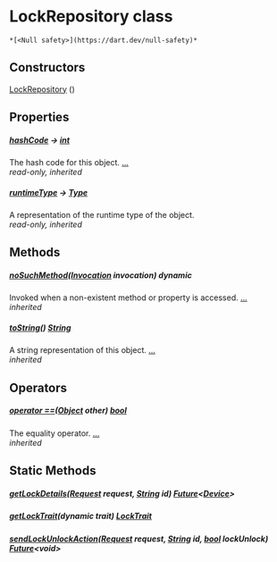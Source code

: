 


# LockRepository class






    *[<Null safety>](https://dart.dev/null-safety)*






## Constructors

[LockRepository](../yonomi-sdk/LockRepository/LockRepository.md) ()

    


## Properties

##### [hashCode](https://api.flutter.dev/flutter/dart-core/Object/hashCode.html) &#8594; [int](https://api.flutter.dev/flutter/dart-core/int-class.html)



The hash code for this object. [...](https://api.flutter.dev/flutter/dart-core/Object/hashCode.html)  
_read-only, inherited_



##### [runtimeType](https://api.flutter.dev/flutter/dart-core/Object/runtimeType.html) &#8594; [Type](https://api.flutter.dev/flutter/dart-core/Type-class.html)



A representation of the runtime type of the object.   
_read-only, inherited_




## Methods

##### [noSuchMethod](https://api.flutter.dev/flutter/dart-core/Object/noSuchMethod.html)([Invocation](https://api.flutter.dev/flutter/dart-core/Invocation-class.html) invocation) dynamic



Invoked when a non-existent method or property is accessed. [...](https://api.flutter.dev/flutter/dart-core/Object/noSuchMethod.html)  
_inherited_



##### [toString](https://api.flutter.dev/flutter/dart-core/Object/toString.html)() [String](https://api.flutter.dev/flutter/dart-core/String-class.html)



A string representation of this object. [...](https://api.flutter.dev/flutter/dart-core/Object/toString.html)  
_inherited_




## Operators

##### [operator ==](https://api.flutter.dev/flutter/dart-core/Object/operator_equals.html)([Object](https://api.flutter.dev/flutter/dart-core/Object-class.html) other) [bool](https://api.flutter.dev/flutter/dart-core/bool-class.html)



The equality operator. [...](https://api.flutter.dev/flutter/dart-core/Object/operator_equals.html)  
_inherited_





## Static Methods

##### [getLockDetails](../yonomi-sdk/LockRepository/getLockDetails.md)([Request](../yonomi-sdk/Request-class.md) request, [String](https://api.flutter.dev/flutter/dart-core/String-class.html) id) [Future](https://api.flutter.dev/flutter/dart-async/Future-class.html)&lt;[Device](../yonomi-sdk/Device-class.md)>



   




##### [getLockTrait](../yonomi-sdk/LockRepository/getLockTrait.md)(dynamic trait) [LockTrait](../yonomi-sdk/LockTrait-class.md)



   




##### [sendLockUnlockAction](../yonomi-sdk/LockRepository/sendLockUnlockAction.md)([Request](../yonomi-sdk/Request-class.md) request, [String](https://api.flutter.dev/flutter/dart-core/String-class.html) id, [bool](https://api.flutter.dev/flutter/dart-core/bool-class.html) lockUnlock) [Future](https://api.flutter.dev/flutter/dart-async/Future-class.html)&lt;void>



   










